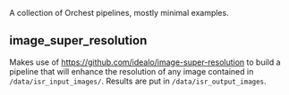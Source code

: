 A collection of Orchest pipelines, mostly minimal examples.

## image_super_resolution
Makes use of https://github.com/idealo/image-super-resolution to 
build a pipeline that will enhance the resolution of any image contained
in `/data/isr_input_images/`. Results are put in `/data/isr_output_images`.

